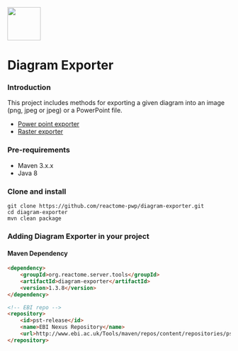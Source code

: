 [<img src=https://user-images.githubusercontent.com/6883670/31999264-976dfb86-b98a-11e7-9432-0316345a72ea.png height=75 />](https://reactome.org)

Diagram Exporter
=====================

### Introduction
This project includes methods for exporting a given diagram into an image (png, jpeg or jpeg) or a PowerPoint file.

 * [Power point exporter](src/main/java/org/reactome/server/tools/diagram/exporter/pptx/README.md)
 * [Raster exporter](src/main/java/org/reactome/server/tools/diagram/exporter/raster/README.md)


### Pre-requirements
* Maven 3.x.x
* Java 8


### Clone and install

```console
git clone https://github.com/reactome-pwp/diagram-exporter.git
cd diagram-exporter
mvn clean package
```
### Adding Diagram Exporter in your project

#### Maven Dependency

```html
<dependency>
    <groupId>org.reactome.server.tools</groupId>
    <artifactId>diagram-exporter</artifactId>
    <version>1.3.8</version>
</dependency>
```

```html
<!-- EBI repo -->
<repository>
    <id>pst-release</id>
    <name>EBI Nexus Repository</name>
    <url>http://www.ebi.ac.uk/Tools/maven/repos/content/repositories/pst-release</url>
</repository>
```
